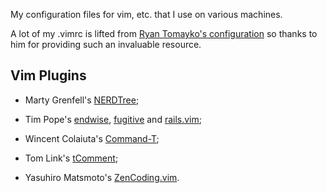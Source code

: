 My configuration files for vim, etc. that I use on various machines.

A lot of my .vimrc is lifted from [Ryan Tomayko's configuration][rtomayko]
so thanks to him for providing such an invaluable resource.

  [rtomayko]: http://github.com/rtomayko/dotfiles

## Vim Plugins

* Marty Grenfell's [NERDTree][];
* Tim Pope's [endwise][], [fugitive][] and [rails.vim][];
* Wincent Colaiuta's [Command-T][];
* Tom Link's [tComment][];
* Yasuhiro Matsmoto's [ZenCoding.vim][].

  [NERDTree]: http://www.vim.org/scripts/script.php?script_id=1658
  [endwise]: http://www.vim.org/scripts/script.php?script_id=2386
  [rails.vim]: http://www.vim.org/scripts/script.php?script_id=1567
  [fugitive]: http://www.vim.org/scripts/script.php?script_id=2975
  [Command-T]: http://www.vim.org/scripts/script.php?script_id=3025
  [tComment]: http://www.vim.org/scripts/script.php?script_id=1173
  [ZenCoding.vim]: http://www.vim.org/scripts/script.php?script_id=2981

